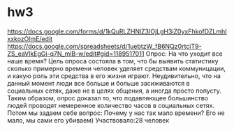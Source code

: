 # hw3
https://docs.google.com/forms/d/1kQuRLZHNlZ3IOjLgH3iZ0yxFhkofDZLmhIxxkozOlmE/edit
https://docs.google.com/spreadsheets/d/1uebtzW_fB6NQz0rtciT9-ZS_eaVlkEgGi-q7N_mlB-w/edit#gid=1189517011
Опрос: На что уходит все наше время?
Цель опроса состояла в том, что бы выявить статистику сколько примерно времени человек уделяет средствам коммуницации, и какую роль эти средства в его жизни играют. Неудивительно, что на данный момент люди все больше и больше засиживаются в социальных сетях, даже не в целях общения, а иногда просто попусту. Таким образом, опрос доказал то, что подавляющее большинство людей проводят немеренное количество часов в социальных сетях. Потом мы задаем себе вопрос: Почему у нас так мало времени? Его не мало, мы сами его убиваем)
Участвовало:28 человек
